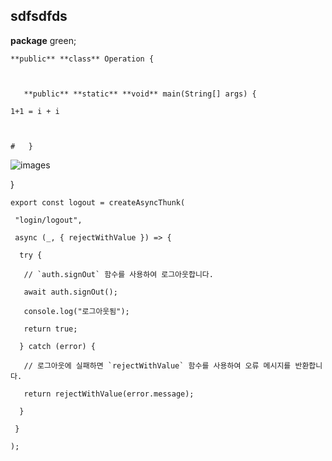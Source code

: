 ## sdfsdfds

**package** green;



```
**public** **class** Operation {



​	**public** **static** **void** main(String[] args) {

1+1 = i + i 



# 	}
```

![images](C:\Users\Administrator\Downloads\images.png)

}

```
export const logout = createAsyncThunk(

 "login/logout",

 async (_, { rejectWithValue }) => {

  try {

   // `auth.signOut` 함수를 사용하여 로그아웃합니다.

   await auth.signOut();

   console.log("로그아웃됨");

   return true;

  } catch (error) {

   // 로그아웃에 실패하면 `rejectWithValue` 함수를 사용하여 오류 메시지를 반환합니다.

   return rejectWithValue(error.message);

  }

 }

);
```

